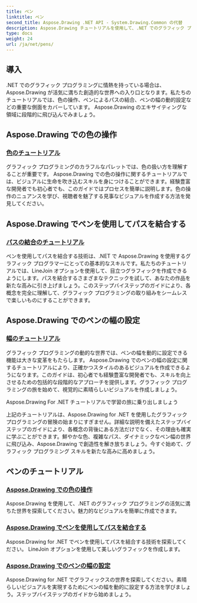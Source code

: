 ```yaml
---
title: ペン
linktitle: ペン
second_title: Aspose.Drawing .NET API - System.Drawing.Common の代替
description: Aspose.Drawing チュートリアルを使用して、.NET でのグラフィック プログラミングの力を解き放ちます。見事なビジュアルを生み出すための色の操作、パス結合、動的なペン幅設定を発見してください。
type: docs
weight: 24
url: /ja/net/pens/
---
```


## 導入

.NET でのグラフィック プログラミングに情熱を持っている場合は、Aspose.Drawing が活気に満ちた創造的な世界への入り口となります。私たちのチュートリアルでは、色の操作、ペンによるパスの結合、ペンの幅の動的設定などの重要な側面をカバーしています。 Aspose.Drawing のエキサイティングな領域に段階的に飛び込んでみましょう。

## Aspose.Drawing での色の操作

### [色のチュートリアル](./colors/)

グラフィック プログラミングのカラフルなパレットでは、色の扱い方を理解することが重要です。 Aspose.Drawing での色の操作に関するチュートリアルでは、ビジュアルに生命を吹き込むスキルを身につけることができます。経験豊富な開発者でも初心者でも、このガイドではプロセスを簡単に説明します。色の操作のニュアンスを学び、視聴者を魅了する見事なビジュアルを作成する方法を発見してください。

## Aspose.Drawing でペンを使用してパスを結合する

### [パスの結合のチュートリアル](./join/)

ペンを使用してパスを結合する技術は、.NET で Aspose.Drawing を使用するグラフィック プログラマーにとっての基本的なスキルです。私たちのチュートリアルでは、LineJoin オプションを使用して、目立つグラフィックを作成できるようにします。パスを結合するさまざまなテクニックを試して、あなたの作品を新たな高みに引き上げましょう。このステップバイステップのガイドにより、各概念を完全に理解して、グラフィック プログラミングの取り組みをシームレスで楽しいものにすることができます。

## Aspose.Drawing でのペンの幅の設定

### [幅のチュートリアル](./width/)

グラフィック プログラミングの動的な世界では、ペンの幅を動的に設定できる機能は大きな変革をもたらします。 Aspose.Drawing でのペンの幅の設定に関するチュートリアルにより、正確かつスタイルのあるビジュアルを作成できるようになります。このガイドは、初心者でも経験豊富な開発者でも、スキルを向上させるための包括的な段階的なアプローチを提供します。グラフィック プログラミングの旅を始めて、視覚的に素晴らしいビジュアルを作成しましょう。

Aspose.Drawing For .NET チュートリアルで学習の旅に乗り出しましょう

上記のチュートリアルは、Aspose.Drawing for .NET を使用したグラフィック プログラミングの冒険の始まりにすぎません。詳細な説明を備えたステップバイステップのガイドにより、各概念の背後にある方法だけでなく、その理由も確実に学ぶことができます。鮮やかな色、複雑なパス、ダイナミックなペン幅の世界に飛び込み、Aspose.Drawing で創造性を解き放ちましょう。今すぐ始めて、グラフィック プログラミング スキルを新たな高みに高めましょう。
## ペンのチュートリアル
### [Aspose.Drawing での色の操作](./colors/)
Aspose.Drawing を使用して、.NET のグラフィック プログラミングの活気に満ちた世界を探索してください。魅力的なビジュアルを簡単に作成できます。
### [Aspose.Drawing でペンを使用してパスを結合する](./join/)
Aspose.Drawing for .NET でペンを使用してパスを結合する技術を探索してください。 LineJoin オプションを使用して美しいグラフィックを作成します。
### [Aspose.Drawing でのペンの幅の設定](./width/)
Aspose.Drawing for .NET でグラフィックスの世界を探索してください。素晴らしいビジュアルを実現するためにペンの幅を動的に設定する方法を学びましょう。ステップバイステップのガイドから始めましょう。